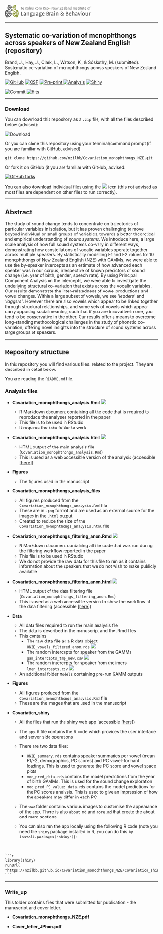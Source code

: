 <img style="align: right;" height="40" src="https://github.com/nzilbb/Covariation_monophthongs_NZE/blob/master/Covariation_shiny/www/NZILBB2.png?raw=true">

---

## Systematic co-variation of monophthongs across speakers of New Zealand English (repository)

Brand, J., Hay, J., Clark, L., Watson, K., & Sóskuthy, M. (submitted). Systematic co-variation of monophthongs across speakers of New Zealand English.

[![GitHub](https://img.shields.io/badge/GitHub-repo-blue?labelColor=lightgrey&logo=github)](https://github.com/nzilbb/Covariation_monophthongs_NZE)
[![OSF](https://tinyurl.com/osfshield1)](https://osf.io/q4j29/)
[![Pre-print](https://img.shields.io/badge/Preprint-pdf-blue?labelColor=lightgrey&logo=Adobe-Acrobat-Reader)	](https://nzilbb.github.io/Covariation_monophthongs_NZE/Write_up/Covariation_monophthongs_NZE.pdf)
[![Analysis](https://img.shields.io/badge/Analysis-html-blue?labelColor=lightgrey&logo=RStudio&logoColor=GhostWhite)](https://nzilbb.github.io/Covariation_monophthongs_NZE/Covariation_monophthongs_analysis.html)
[![Shiny](https://img.shields.io/badge/Shiny-link-blue?labelColor=lightgrey&logo=RStudio&logoColor=GhostWhite)](https://onze.shinyapps.io/Covariation_shiny/)

![Commit](https://img.shields.io/github/last-commit/nzilbb/Covariation_monophthongs_NZE)
![Hits](https://hitcounter.pythonanywhere.com/count/tag.svg?url=https%3A%2F%2Fgithub.com%2Fnzilbb%2FCovariation_monophthongs)

---

### Download

You can download this repository as a `.zip` file, with all the files described below (advised):

[![Download](https://img.shields.io/badge/download-.zip-brightgreen)](https://github.com/nzilbb/Covariation_monophthongs_NZE/archive/master.zip)

Or you can clone this repository using your terminal/command prompt (if you are familiar with GitHub, advised):

```
git clone https://github.com/nzilbb/Covariation_monophthongs_NZE.git
```

Or fork it on GitHub (if you are familiar with GitHub, advised:

[![GitHub forks](https://img.shields.io/github/forks/nzilbb/Covariation_monophthongs_NZE.svg?style=social&label=Fork&maxAge=2592000)](https://GitHub.com/nzilbb/Covariation_monophthongs_NZE/fork/)

You can also download individual files using the ![](https://tinyurl.com/yct7xbra) icon (this not advised as most files are dependent on other files to run correctly).

---

## **Abstract**

The study of sound change tends to concentrate on trajectories of particular variables in isolation, but it has proven challenging to move beyond individual or small groups of variables, towards a better theoretical and empirical understanding of _sound systems_. We introduce here, a large scale analysis of how full sound systems co-vary in different ways, demonstrating how constellations of vocalic variables operate together across multiple speakers. By statistically modelling F1 and F2 values for 10 monophthongs of New Zealand English (NZE) with GAMMs, we were able to use the by-speaker intercepts as an estimate of how advanced each speaker was in our corpus, irrespective of known predictors of sound change (i.e. year of birth, gender, speech rate). By using Principal Component Analysis on the intercepts, we were able to investigate the underlying structural co-variation that exists across the vocalic variables. Our results demonstrate the inter-relatedness of vowel productions and vowel changes.  Within a large subset of vowels, we see _'leaders'_ and _'laggers'_.  However there are also vowels which appear to be linked together through structural relationships, and some sets of vowels which appear carry opposing social meaning, such that if you are innovative in one, you tend to be conservative in the other. Our results offer a means to overcome long-standing methodological challenges in the study of phonetic co-variation, offering novel insights into the structure of sound systems across large groups of speakers.

---

## **Repository structure**

In this repository you will find various files. related to the project. They are described in detail below.

You are reading the `README.md` file.

### Analysis files

- **Covariation_monophthongs_analysis.Rmd** [![](https://tinyurl.com/yct7xbra)](https://raw.githubusercontent.com/nzilbb/Covariation_monophthongs_NZE/master/Covariation_monophthongs_analysis.Rmd)

	- R Markdown document containing all the code that is required to reproduce the analyses reported in the paper
	- This file is to be used in RStudio
	- It requires the `data` folder to work

- **Covariation_monophthongs_analysis.html** [![](https://tinyurl.com/yct7xbra)](https://nzilbb.github.io/Covariation_monophthongs_NZE/Covariation_monophthongs_analysis.html)

	- HTML output of the main analysis file (`Covariation_monophthongs_analysis.Rmd`)
	- This is used as a web accessible version of the analysis (accessible [[here]](https://nzilbb.github.io/Covariation_monophthongs_NZE/Covariation_monophthongs_analysis.html))

- **Figures**

	- The figures used in the manuscript

- **Covariation_monophthongs_analysis_files**

	- All figures produced from the `Covariation_monophthongs_analysis.Rmd` file
	- These are in `.png` format and are used as an external source for the images in the `.html` output
	- Created to reduce the size of the `Covariation_monophthongs_analysis.html` file

- **Covariation_monophthongs_filtering_anon.Rmd** [![](https://tinyurl.com/yct7xbra)](https://raw.githubusercontent.com/nzilbb/Covariation_monophthongs_NZE/master/Covariation_monophthongs_filtering_anon.Rmd)

	- R Markdown document containing all the code that was run during the filtering workflow reported in the paper
	- This file is to be used in RStudio
	- We do not provide the raw data for this file to run as it contains information about the speakers that we do not wish to make publicly available

- **Covariation_monophthongs_filtering_anon.html** [![](https://tinyurl.com/yct7xbra)](https://nzilbb.github.io/Covariation_monophthongs_NZE/Covariation_monophthongs_filtering_anon.html)

	- HTML output of the data filtering file (`Covariation_monophthongs_filtering_anon.Rmd`)
	- This is used as a web accessible version to show the workflow of the data filtering (accessible [[here]](https://nzilbb.github.io/Covariation_monophthongs_NZE/Covariation_monophthongs_filtering_anon.html))

- **Data**

	- All data files required to run the main analysis file
	- The data is described in the manuscript and the .Rmd files
	- This contains
		- The raw data file as a R data object `ONZE_vowels_filtered_anon.rds` [![](https://tinyurl.com/yct7xbra)](https://github.com/nzilbb/Covariation_monophthongs_NZE/raw/master/Data/ONZE_vowels_filtered_anon.rds)
		- The random intercepts for speaker from the GAMMs `gam_intercepts_tmp_new.csv` [![](https://tinyurl.com/yct7xbra)](https://raw.githubusercontent.com/nzilbb/Covariation_monophthongs_NZE/master/Data/gam_intercepts_tmp_new.csv)
		- The random intercepts for speaker from the lmers `lmer_intercepts.csv` [![](https://tinyurl.com/yct7xbra)](https://raw.githubusercontent.com/nzilbb/Covariation_monophthongs_NZE/master/Data/lmer_intercepts.csv)
	- An additional folder `Models` containing pre-run GAMM outputs

- **Figures**

	- All figures produced from the `Covariation_monophthongs_analysis.Rmd` file
	- These are the images that are used in the manuscript

- **Covariation_shiny**

	- All the files that run the shiny web app (accessible [[here]](https://onze.shinyapps.io/Covariation_shiny/))
	- The `app.R` file contains the R code which provides the user interface and server side operations
	- There are two data files:
		- `ONZE_summary.rds` contains speaker summaries per vowel (mean F1/F2, demographics, PC scores) and PC vowel-formant loadings. This is used to generate the PC score and vowel space plots
		- `mod_pred_data.rds` contains the model predictions from the year of birth GAMMs. This is used for the sound change exploration
		- `mod_pred_PC_values_data.rds` contains the model predictions for the PC scores analysis. This is used to give an impression of how the speakers may differ in each PC
	- The `www` folder contains various images to customise the appearance of the app. There is also `about.md` and `more.md` that create the about and more sections

	- You can also run the app locally using the following R code (note you need the `shiny` package installed in R, you can do this by `install.packages("shiny")`):

<br>

	```r
	library(shiny)
	runUrl( "https://nzilbb.github.io/Covariation_monophthongs_NZE/Covariation_shiny.zip")
	```

---

### **Write_up**

This folder contains files that were submitted for publication - the manuscript and cover letter.

- **Covariation_monophthongs_NZE.pdf**

- **Cover_letter_JPhon.pdf**
